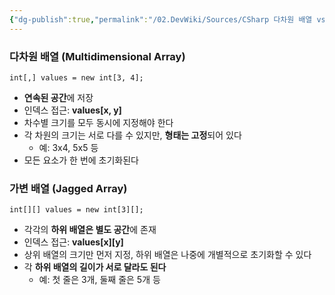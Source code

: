 ```yaml
---
{"dg-publish":true,"permalink":"/02.DevWiki/Sources/CSharp 다차원 배열 vs 가변 배열/","noteIcon":"","updated":"2025-07-31T10:51:29.000+09:00"}
---
```




### 다차원 배열 (Multidimensional Array)
`int[,] values = new int[3, 4];`
- **연속된 공간**에 저장
- 인덱스 접근: **values\[x, y]**
- 차수별 크기를 모두 동시에 지정해야 한다
- 각 차원의 크기는 서로 다를 수 있지만, **형태는 고정**되어 있다 
	- 예: 3x4, 5x5 등
- 모든 요소가 한 번에 초기화된다

### 가변 배열 (Jagged Array)
 `int[][] values = new int[3][];`
- 각각의 **하위 배열은 별도 공간**에 존재
- 인덱스 접근: **values\[x]\[y]**
- 상위 배열의 크기만 먼저 지정, 하위 배열은 나중에 개별적으로 초기화할 수 있다
- 각 **하위 배열의 길이가 서로 달라도 된다**
	- 예: 첫 줄은 3개, 둘째 줄은 5개 등
